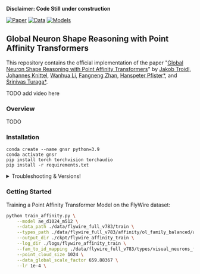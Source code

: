 
**Disclaimer: Code Still under construction**

[![Paper](https://img.shields.io/badge/paper-arxiv-blue.svg?colorB=4AC8F4)](https://www.biorxiv.org/content/10.1101/2024.11.24.625067v1)
[![Data](https://img.shields.io/badge/data-gdrive-red.svg?colorB=f25100)](https://drive.google.com/drive/folders/1vgPSYsqDJyhv1s9aD09GgXqAeGm0Rb1V?usp=sharing)
[![Models](https://img.shields.io/badge/models-gdrive-purple.svg?colorB=C46CFD)](https://drive.google.com/drive/folders/1vgPSYsqDJyhv1s9aD09GgXqAeGm0Rb1V?usp=sharing)

## Global Neuron Shape Reasoning with Point Affinity Transformers
This repository contains the official implementation of the paper "[Global Neuron Shape Reasoning with Point Affinity Transformers](https://www.biorxiv.org/content/10.1101/2024.11.24.625067v1)" by 
[Jakob Troidl](https://jakobtroidl.github.io/), 
[Johannes Knittel](https://www.knittel.ai/), 
[Wanhua Li](https://li-wanhua.github.io/), 
[Fangneng Zhan](https://fnzhan.com/), 
[Hanspeter Pfister*](https://vcg.seas.harvard.edu/people), 
and [Srinivas Turaga*](https://www.janelia.org/people/srinivas-turaga). 


TODO add video here

### Overview
TODO


### Installation
```
conda create --name gnsr python=3.9
conda activate gnsr
pip install torch torchvision torchaudio
pip install -r requirements.txt
```


<details>
  <summary>Troubleshooting & Versions!</summary>

  All code was tested using PyTorch version 2.1.0 and Cuda version 12.1. <br>
  ```
  pip install torch==2.1.0 torchvision==0.16.0 torchaudio==2.1.0 --index-url https://download.pytorch.org/whl/cu121
  ```
</details>



### Getting Started
Training a Point Affinity Transformer Model on the FlyWire dataset:
```bash
python train_affinity.py \
    --model ae_d1024_m512 \
    --data_path ./data/flywire_full_v783/train \
    --types_path ./data/flywire_full_v783/affinity/ol_family_balanced/affinity_train.csv \
    --output_dir ./ckpt/flywire_affinity_train \
    --log_dir ./logs/flywire_affinity_train \
    --fam_to_id_mapping ./data/flywire_full_v783/types/visual_neurons_family_to_id.json \
    --point_cloud_size 1024 \
    --data_global_scale_factor 659.88367 \
    --lr 1e-4 \
```
